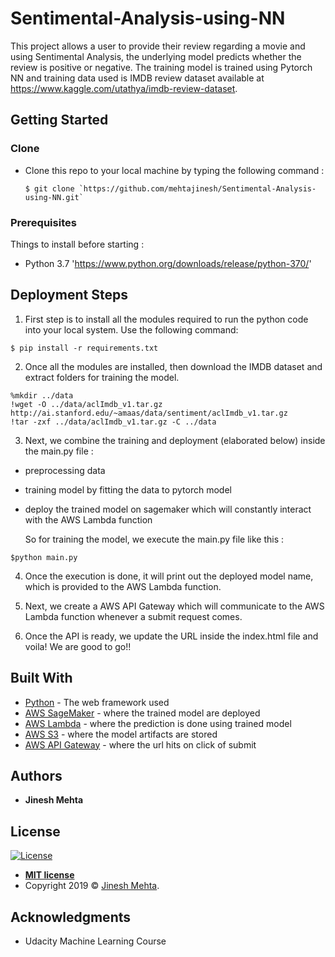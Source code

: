 # Sentimental-Analysis-using-NN

This project allows a user to provide their review regarding a movie and using Sentimental Analysis, the underlying model predicts whether the review is positive or negative. The training model is trained using Pytorch NN and training data used is IMDB review dataset available at https://www.kaggle.com/utathya/imdb-review-dataset.

## Getting Started

### Clone

- Clone this repo to your local machine by typing the following command :

  ```
  $ git clone `https://github.com/mehtajinesh/Sentimental-Analysis-using-NN.git`
  ```

### Prerequisites

Things to install before starting :

- Python 3.7 'https://www.python.org/downloads/release/python-370/'

## Deployment Steps

1. First step is to install all the modules required to run the python code into your local system. Use the following command:

  ```
  $ pip install -r requirements.txt
  ```
  
2. Once all the modules are installed, then download the IMDB dataset and extract folders for training the model.
  ```
  %mkdir ../data
  !wget -O ../data/aclImdb_v1.tar.gz http://ai.stanford.edu/~amaas/data/sentiment/aclImdb_v1.tar.gz
  !tar -zxf ../data/aclImdb_v1.tar.gz -C ../data
  ```
3. Next, we combine the training and deployment (elaborated below) inside the main.py file :
  - preprocessing data
  - training model by fitting the data to pytorch model
  - deploy the trained model on sagemaker which will constantly interact with the AWS Lambda function
  
    So for training the model, we execute the main.py file like this :
  ```
  $python main.py
  ```
4. Once the execution is done, it will print out the deployed model name, which is provided to the AWS Lambda function.

5. Next, we create a AWS API Gateway which will communicate to the AWS Lambda function whenever a submit request comes.

6. Once the API is ready, we update the URL inside the index.html file and voila! We are good to go!!

## Built With

* [Python](http://www.dropwizard.io/1.0.2/docs/) - The web framework used
* [AWS SageMaker](https://aws.amazon.com/sagemaker/) - where the trained model are deployed
* [AWS Lambda](https://aws.amazon.com/lambda/) - where the prediction is done using trained model
* [AWS S3](https://aws.amazon.com/s3/) - where the model artifacts are stored
* [AWS API Gateway](https://aws.amazon.com/api-gateway/) - where the url hits on click of submit

## Authors

* **Jinesh Mehta** 

## License

[![License](http://img.shields.io/:license-mit-blue.svg?style=flat-square)](http://badges.mit-license.org)

- **[MIT license](http://opensource.org/licenses/mit-license.php)**
- Copyright 2019 © <a href="http://jineshmehta.com" target="_blank">Jinesh Mehta</a>.

## Acknowledgments

* Udacity Machine Learning Course
